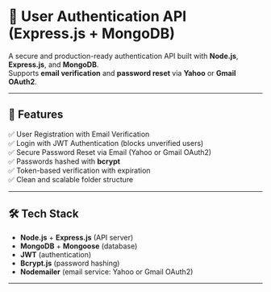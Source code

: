 # 🔐 User Authentication API (Express.js + MongoDB)

A secure and production-ready authentication API built with **Node.js**, **Express.js**, and **MongoDB**.  
Supports **email verification** and **password reset** via **Yahoo** or **Gmail OAuth2**.

---

## 🚀 Features

✅ User Registration with Email Verification  
✅ Login with JWT Authentication (blocks unverified users)  
✅ Secure Password Reset via Email (Yahoo or Gmail OAuth2)  
✅ Passwords hashed with **bcrypt**  
✅ Token-based verification with expiration  
✅ Clean and scalable folder structure

---

## 🛠 Tech Stack

- **Node.js** + **Express.js** (API server)
- **MongoDB** + **Mongoose** (database)
- **JWT** (authentication)
- **Bcrypt.js** (password hashing)
- **Nodemailer** (email service: Yahoo or Gmail OAuth2)

---
